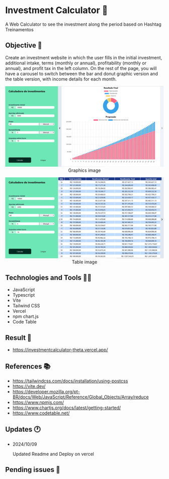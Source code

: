 # Investment Calculator 🚩

A Web Calculator to see the investment along the period based on Hashtag Treinamentos 

## Objective 📜

Create an investment website in which the user fills in the initial investment, additional intake, terms (monthly or annual), profitability (monthly or annual), and profit tax in the left column. On the rest of the page, you will have a carousel to switch between the bar and donut graphic version and the table version, with income details for each month.

<p align="center">
<img src="https://github.com/Twistywasabi/projetoCalculadoraInvestimentos/blob/main/1715627448242.jpg"><br>
<a>Graphics image</a>
</p>

<p align="center">
<img src="https://github.com/Twistywasabi/projetoCalculadoraInvestimentos/blob/main/1715627448096.jpg"><br>
<a>Table image</a>
</p>

## Technologies and Tools 👨‍💻

- JavaScript
- Typescript
- Vite
- Tailwind CSS
- Vercel
- npm chart.js
- Code Table

## Result 🎁

- https://investmentcalculator-theta.vercel.app/

## References 📚

- https://tailwindcss.com/docs/installation/using-postcss
- https://vite.dev/
- https://developer.mozilla.org/pt-BR/docs/Web/JavaScript/Reference/Global_Objects/Array/reduce
- https://www.npmjs.com/
- https://www.chartjs.org/docs/latest/getting-started/
- https://www.codetable.net/

## Updates 🕐

- 2024/10/09

    Updated Readme and Deploy on vercel

## Pending issues 🚨
